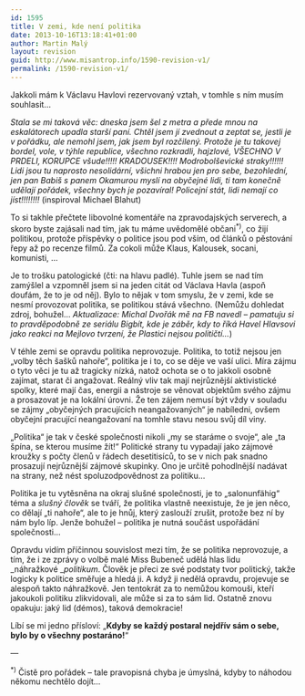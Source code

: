 ```yaml
---
id: 1595
title: V zemi, kde není politika
date: 2013-10-16T13:18:41+01:00
author: Martin Malý
layout: revision
guid: http://www.misantrop.info/1590-revision-v1/
permalink: /1590-revision-v1/
---
```

Jakkoli mám k Václavu Havlovi rezervovaný vztah, v tomhle s ním musím souhlasit&#8230;

<!--more-->

_Stala se mi taková věc: dneska jsem šel z metra a přede mnou na eskalátorech upadla starší paní. Chtěl jsem jí zvednout a zeptat se, jestli je v pořádku, ale nemohl jsem, jak jsem byl rozčilený. Protože je tu takovej bordel, vole, v týhle republice, všechno rozkradli, hajzlové, VŠECHNO V PRDELI, KORUPCE všude!!!!! KRADOUSEK!!!! Modrobolševické straky!!!!!! Lidi jsou tu naprosto nesolidární, všichni hrabou jen pro sebe, bezohlední, jen pan Babiš s panem Okamurou myslí na obyčejné lidi, ti tam konečně udělají pořádek, všechny bych je pozavíral! Policejní stát, lidi nemají co jíst!!!!!!!!_ (inspiroval Michael Blahut)

To si takhle přečtete libovolné komentáře na zpravodajských serverech, a skoro byste zajásali nad tím, jak tu máme uvědomělé občani<sup>*)</sup>, co žijí politikou, protože příspěvky o politice jsou pod vším, od článků o pěstování řepy až po recenze filmů. Za cokoli může Klaus, Kalousek, socani, komunisti, &#8230;

Je to trošku patologické (čti: na hlavu padlé). Tuhle jsem se nad tím zamýšlel a vzpomněl jsem si na jeden citát od Václava Havla (aspoň doufám, že to je od něj). Bylo to nějak v tom smyslu, že v zemi, kde se nesmí provozovat politika, se politikou stává všechno. (Nemůžu dohledat zdroj, bohužel&#8230; _Aktualizace: Michal Dvořák mě na FB navedl &#8211; pamatuju si to pravděpodobně ze seriálu Bigbít, kde je záběr, kdy to říká Havel Hlavsovi jako reakci na Mejlovo tvrzení, že Plastici nejsou političtí&#8230;_)

V téhle zemi se opravdu politika neprovozuje. Politika, to totiž nejsou jen &#8222;volby těch šašků nahoře&#8220;, politika je i to, co se děje ve vaší ulici. Míra zájmu o tyto věci je tu až tragicky nízká, natož ochota se o to jakkoli osobně zajímat, starat či angažovat. Reálný vliv tak mají nejrůznější aktivistické spolky, které mají čas, energii a nástroje se věnovat objektům svého zájmu a prosazovat je na lokální úrovni. Že ten zájem nemusí být vždy v souladu se zájmy &#8222;obyčejných pracujících neangažovaných&#8220; je nabíledni, ovšem obyčejní pracující neangažovaní na tomhle stavu nesou svůj díl viny.

&#8222;Politika&#8220; je tak v české společnosti nikoli &#8222;my se staráme o svoje&#8220;, ale &#8222;ta špína, se kterou musíme žít!&#8220; Politické strany tu vypadají jako zájmové kroužky s počty členů v řádech desetitisíců, to se v nich pak snadno prosazují nejrůznější zájmové skupinky. Ono je určitě pohodlnější nadávat na strany, než nést spoluzodpovědnost za politiku&#8230;

Politika je tu vytěsněna na okraj slušné společnosti, je to &#8222;salonunfähig&#8220; téma a _slušný člověk_ se tváří, že politika vlastně neexistuje, že je jen něco, co dělají &#8222;ti nahoře&#8220;, ale to je hnůj, který zaslouží zrušit, protože bez ní by nám bylo líp. Jenže bohužel &#8211; politika je nutná součást uspořádání společnosti&#8230;

Opravdu vidím příčinnou souvislost mezi tím, že se politika neprovozuje, a tím, že i ze zprávy o volbě malé Miss Bubeneč udělá hlas lidu _náhražkové __politikum_. Člověk je přeci ze své podstaty tvor politický, takže logicky k politice směřuje a hledá ji. A když ji nedělá opravdu, projevuje se alespoň takto náhražkově. Jen tentokrát za to nemůžou komouši, kteří jakoukoli politiku zlikvidovali, ale může si za to sám lid. Ostatně znovu opakuju: jaký lid (démos), taková demokracie!

Líbí se mi jedno přísloví: &#8222;**Kdyby se každý postaral nejdřív sám o sebe, bylo by o všechny postaráno!**&#8220;

&#8212;

<sup>*)</sup> Čistě pro pořádek &#8211; tale pravopisná chyba je úmyslná, kdyby to náhodou někomu nechtělo dojít&#8230;